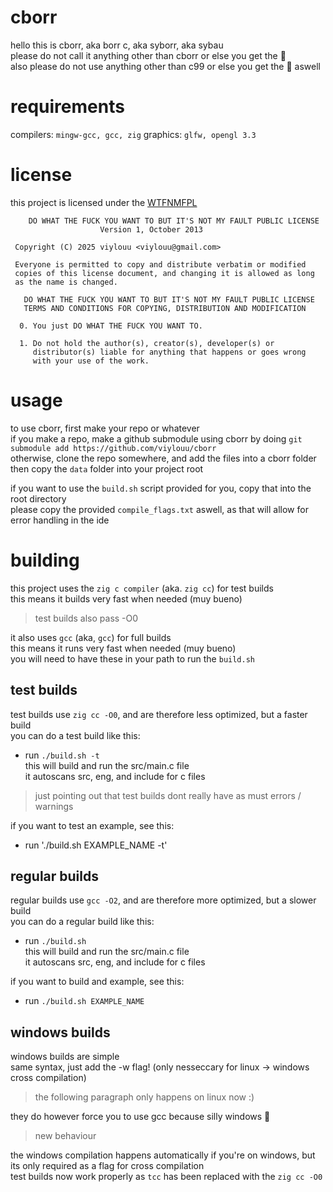 # cborr  
hello this is cborr, aka borr c, aka syborr, aka sybau  
please do not call it anything other than cborr or else you get the :onion:  
also please do not use anything other than c99 or else you get the :onion: aswell  

# requirements
compilers: `mingw-gcc, gcc, zig`
graphics: `glfw, opengl 3.3`

# license
this project is licensed under the [WTFNMFPL](https://github.com/adversary-org/wtfnmf/tree/master)
```
    DO WHAT THE FUCK YOU WANT TO BUT IT'S NOT MY FAULT PUBLIC LICENSE
                    Version 1, October 2013

 Copyright (C) 2025 viylouu <viylouu@gmail.com>

 Everyone is permitted to copy and distribute verbatim or modified
 copies of this license document, and changing it is allowed as long
 as the name is changed.

   DO WHAT THE FUCK YOU WANT TO BUT IT'S NOT MY FAULT PUBLIC LICENSE
   TERMS AND CONDITIONS FOR COPYING, DISTRIBUTION AND MODIFICATION

  0. You just DO WHAT THE FUCK YOU WANT TO.

  1. Do not hold the author(s), creator(s), developer(s) or
     distributor(s) liable for anything that happens or goes wrong
     with your use of the work.
```

# usage
to use cborr, first make your repo or whatever  
if you make a repo, make a github submodule using cborr by doing `git submodule add https://github.com/viylouu/cborr`  
otherwise, clone the repo somewhere, and add the files into a cborr folder  
then copy the `data` folder into your project root  

if you want to use the `build.sh` script provided for you, copy that into the root directory  
please copy the provided `compile_flags.txt` aswell, as that will allow for error handling in the ide  

# building
this project uses the `zig c compiler` (aka. `zig cc`) for test builds  
this means it builds very fast when needed (muy bueno)  
> test builds also pass -O0  

it also uses `gcc` (aka, `gcc`) for full builds  
this means it runs very fast when needed (muy bueno)  
you will need to have these in your path to run the `build.sh`  

## test builds
test builds use `zig cc -O0`, and are therefore less optimized, but a faster build  
you can do a test build like this:  
- run `./build.sh -t`  
this will build and run the src/main.c file  
it autoscans src, eng, and include for c files  

>
> just pointing out that test builds dont really have as must errors / warnings
>
  
if you want to test an example, see this:  
- run './build.sh EXAMPLE_NAME -t'  

## regular builds
regular builds use `gcc -O2`, and are therefore more optimized, but a slower build  
you can do a regular build like this:  
- run `./build.sh`  
this will build and run the src/main.c file  
it autoscans src, eng, and include for c files  
  
if you want to build and example, see this:  
- run `./build.sh EXAMPLE_NAME`  

## windows builds
windows builds are simple  
same syntax, just add the -w flag! (only nesseccary for linux -> windows cross compilation)  

> the following paragraph only happens on linux now :)  

they do however force you to use gcc because silly windows :onion:  

> new behaviour  

the windows compilation happens automatically if you're on windows, but its only required as a flag for cross compilation  
test builds now work properly as `tcc` has been replaced with the `zig cc -O0`

